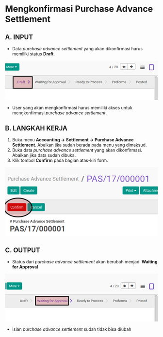 # Mengkonfirmasi Purchase Advance Settlement

## A. INPUT

* Data *purchase advance settlement* yang akan dikonfirmasi harus memiliki status **Draft**.

![](../../img/purchase-advance-settlement/status-draft.png)

* User yang akan mengkonfirmasi harus memiliki akses untuk mengkonfirmasi *purchase advance settlement*.

## B. LANGKAH KERJA

1. Buka menu **Accounting -> Settlement -> Purchase Advance Settlement**. Abaikan jika sudah berada pada menu yang dimaksud.
2. Buka data *purchase advance settlement* yang akan dikonfirmasi. Abaikan jika data sudah dibuka.
3. Klik tombol **Confirm** pada bagian atas-kiri form.

![](../../img/purchase-advance-settlement/tombol-confirm.png)

## C. OUTPUT

* Status dari *purchase advance settlement* akan berubah menjadi **Waiting for Approval**

![](../../img/purchase-advance-settlement/status-waiting-for-approval.png)

* Isian *purchase advance settlement* sudah tidak bisa diubah
